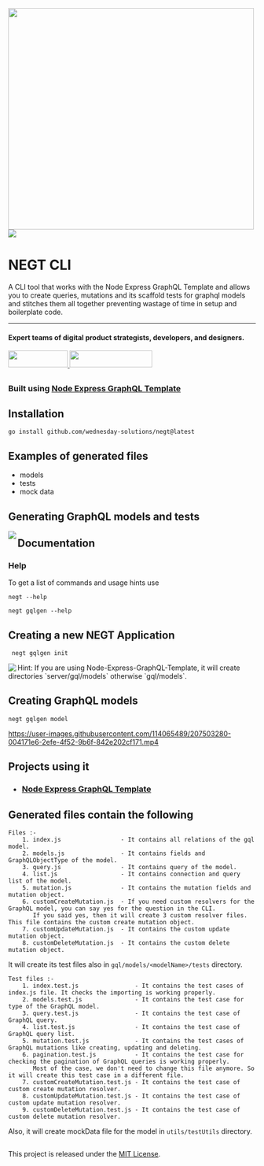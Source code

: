 <img align="left" src="https://github.com/wednesday-solutions/negt/blob/develop/docs/negt-cli-preview.png" width="500" height="450" />

<div>
  <a href="https://www.wednesday.is?utm_source=gthb&utm_medium=repo&utm_campaign=serverless" align="left" style="margin-left: 0;">
    <img src="https://uploads-ssl.webflow.com/5ee36ce1473112550f1e1739/5f5879492fafecdb3e5b0e75_wednesday_logo.svg">
  </a>
  <p>
    <h1 align="left">NEGT CLI</h1>
  </p>

  <p>
A CLI tool that works with the Node Express GraphQL Template and allows you to create queries, mutations and its scaffold tests for graphql models and stitches them all together preventing wastage of time in setup and boilerplate code.
  </p>

---

  <p>
    <h4>
      Expert teams of digital product strategists, developers, and designers.
    </h4>
  </p>

  <div>
    <a href="https://www.wednesday.is/contact-us?utm_source=gthb&utm_medium=repo&utm_campaign=serverless" target="_blank">
      <img src="https://uploads-ssl.webflow.com/5ee36ce1473112550f1e1739/5f6ae88b9005f9ed382fb2a5_button_get_in_touch.svg" width="121" height="34">
    </a>
    <a href="https://github.com/wednesday-solutions/" target="_blank">
      <img src="https://uploads-ssl.webflow.com/5ee36ce1473112550f1e1739/5f6ae88bb1958c3253756c39_button_follow_on_github.svg" width="168" height="34">
    </a>
  </div>

##

  <p>
    <h3 align="left">Built using <a href="https://github.com/wednesday-solutions/node-express-graphql-template/blob/develop/README.md" target="_blank">Node Express GraphQL Template</a>
    </h3>
  </p>

</div>

##


## Installation

    go install github.com/wednesday-solutions/negt@latest
    
## Examples of generated files

<ul>
  <li><a href="https://gitub.com/wednesday-solutions/negt/blob/develop/generated-files/models"></a>models</li>
  <li><a href="https://gitub.com/wednesday-solutions/negt/blob/develop/generated-files/models/tests"></a>tests</li>
  <li><a href="https://gitub.com/wednesday-solutions/negt/blob/develop/generated-files/mockData"></a>mock data</li>
</ul>

## Generating GraphQL models and tests

<img align="left" src="https://github.com/wednesday-solutions/negt/blob/develop/docs/negt-cli-model-sample.png"/>

## Documentation

<h3>Help</h3>

<p>To get a list of commands and usage hints use</p>

    negt --help
    
    negt gqlgen --help
    
## Creating a new NEGT Application

     negt gqlgen init
     
<img align="left" src="https://github.com/wednesday-solutions/negt/blob/develop/docs/negt-cli-init-sample.png"/>

<p>Hint: If you are using Node-Express-GraphQL-Template, it will create directories `server/gql/models` otherwise `gql/models`.</p>

## Creating GraphQL models

    negt gqlgen model

https://user-images.githubusercontent.com/114065489/207503280-004171e6-2efe-4f52-9b6f-842e202cf171.mp4

## Projects using it

<h3><ul><li><a href="https://github.com/wednesday-solutions/node-express-graphql-template">Node Express GraphQL Template</a></li></ul></h3>

## Generated files contain the following

    Files :-
        1. index.js                 - It contains all relations of the gql model.
        2. models.js                - It contains fields and GraphQLObjectType of the model.
        3. query.js                 - It contains query of the model.
        4. list.js                  - It contains connection and query list of the model.
        5. mutation.js              - It contains the mutation fields and mutation object.
        6. customCreateMutation.js  - If you need custom resolvers for the GraphQL model, you can say yes for the question in the CLI.
           If you said yes, then it will create 3 custom resolver files. This file contains the custom create mutation object.
        7. customUpdateMutation.js  - It contains the custom update mutation object.
        8. customDeleteMutation.js  - It contains the custom delete mutation object.

It will create its test files also in `gql/models/<modelName>/tests` directory.

    Test files :-
        1. index.test.js                - It contains the test cases of index.js file. It checks the importing is working properly.
        2. models.test.js               - It contains the test case for type of the GraphQL model.
        3. query.test.js                - It contains the test case of GraphQL query.
        4. list.test.js                 - It contains the test case of GraphQL query list.
        5. mutation.test.js             - It contains the test cases of GraphQL mutations like creating, updating and deleting.
        6. pagination.test.js           - It contains the test case for checking the pagination of GraphQL queries is working properly.
           Most of the case, we don't need to change this file anymore. So it will create this test case in a different file.
        7. customCreateMutation.test.js - It contains the test case of custom create mutation resolver.
        8. customUpdateMutation.test.js - It contains the test case of custom update mutation resolver.
        9. customDeleteMutation.test.js - It contains the test case of custom delete mutation resolver.

Also, it will create mockData file for the model in `utils/testUtils` directory.

##

<p>This project is released under the <a href="https://github.com/wednesday-solutions/negt/blob/develop/LICENCE">MIT License</a>.</p>

